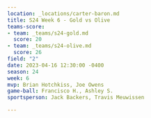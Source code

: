 ```yaml
---
location: _locations/carter-baron.md
title: S24 Week 6 - Gold vs Olive
teams-score:
- team: _teams/s24-gold.md
  score: 20
- team: _teams/s24-olive.md
  score: 26
field: "2"
date: 2023-04-16 12:30:00 -0400
season: 24
week: 6
mvp: Brian Hotchkiss, Joe Owens
game-ball: Francisco H., Ashley S.
sportsperson: Jack Backers, Travis Meuwissen

---
```

